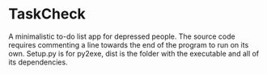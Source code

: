 # TaskCheck
A minimalistic to-do list app for depressed people. The source code requires commenting a line towards the end of the program to run on its own. Setup.py is for py2exe, dist is the folder with the executable and all of its dependencies.
